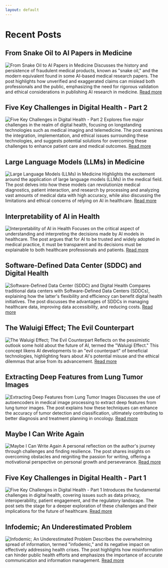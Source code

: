 ```yaml
---
layout: default
---
```


# Recent Posts

## From Snake Oil to AI Papers in Medicine
![From Snake Oil to AI Papers in Medicine](https://files.virgool.io/upload/users/22770/posts/ytzokldowks3/lk16unrerpgf.jpg)
Discusses the history and persistence of fraudulent medical products, known as "snake oil," and the modern equivalent found in some AI-based medical research papers. The post highlights how unverified and exaggerated claims can mislead both professionals and the public, emphasizing the need for rigorous validation and ethical considerations in publishing AI research in medicine.
[Read more](https://virgool.io/@gorjiarman/from-snake-oil-to-ai-papers-in-medicine)


## Five Key Challenges in Digital Health - Part 2
![Five Key Challenges in Digital Health - Part 2](https://files.virgool.io/upload/users/22770/posts/jmh4llk4bq3e/e3vt8ijvxywk.jpg)
Explores five major challenges in the realm of digital health, focusing on longstanding technologies such as medical imaging and telemedicine. The post examines the integration, implementation, and ethical issues surrounding these technologies, and suggests potential solutions for overcoming these challenges to enhance patient care and medical outcomes.
[Read more](https://virgool.io/@gorjiarman/five-key-challenges-in-digital-health-part-2)


## Large Language Models (LLMs) in Medicine
![Large Language Models (LLMs) in Medicine](https://files.virgool.io/upload/users/22770/posts/n1onlsqwdm14/bueapinslgti.jpg)
Highlights the excitement around the application of large language models (LLMs) in the medical field. The post delves into how these models can revolutionize medical diagnostics, patient interaction, and research by processing and analyzing vast amounts of medical data with high accuracy, while also discussing the limitations and ethical concerns of relying on AI in healthcare.
[Read more](https://virgool.io/@gorjiarman/large-language-models-llms-in-medicine)


## Interpretability of AI in Health
![Interpretability of AI in Health](https://files.virgool.io/upload/users/22770/posts/nddcvkiwjjoz/gixh2axwwipm.webp)
Focuses on the critical aspect of understanding and interpreting the decisions made by AI models in healthcare. The post argues that for AI to be trusted and widely adopted in medical practice, it must be transparent and its decisions must be explainable to both healthcare professionals and patients.
[Read more](https://virgool.io/@gorjiarman/interpretability-of-ai-in-health)


## Software-Defined Data Center (SDDC) and Digital Health
![Software-Defined Data Center (SDDC) and Digital Health](https://files.virgool.io/upload/users/22770/posts/uqnqs25ipi2f/kgyx0gmo2cmg.png)
Compares traditional data centers with Software-Defined Data Centers (SDDCs), explaining how the latter's flexibility and efficiency can benefit digital health initiatives. The post discusses the advantages of SDDCs in managing healthcare data, improving data accessibility, and reducing costs.
[Read more](https://virgool.io/@gorjiarman/software-defined-data-center-sddc-and-digital-health)


## The Waluigi Effect; The Evil Counterpart
![The Waluigi Effect; The Evil Counterpart](https://files.virgool.io/upload/users/22770/posts/vzityuebvm1g/brwcishh4kkn.webp)
Reflects on the pessimistic outlook some hold about the future of AI, termed the "Waluigi Effect." This concept likens AI developments to an "evil counterpart" of beneficial technologies, highlighting fears about AI's potential misuse and the ethical dilemmas that arise from its advancement.
[Read more](https://virgool.io/@gorjiarman/the-waluigi-effect-the-evil-counterpart)


## Extracting Deep Features from Lung Tumor Images
![Extracting Deep Features from Lung Tumor Images](https://files.virgool.io/upload/users/22770/posts/yzh7anukvw4w/8fcnpqxskygu.jpg)
Discusses the use of autoencoders in medical image processing to extract deep features from lung tumor images. The post explains how these techniques can enhance the accuracy of tumor detection and classification, ultimately contributing to better diagnosis and treatment planning in oncology.
[Read more](https://virgool.io/@gorjiarman/extracting-deep-features-from-lung-tumor-images)


## Maybe I Can Write Again
![Maybe I Can Write Again](https://files.virgool.io/upload/users/22770/posts/isc4up2z1ef5/55ymvhqyloig.jpg)
A personal reflection on the author's journey through challenges and finding resilience. The post shares insights on overcoming obstacles and reigniting the passion for writing, offering a motivational perspective on personal growth and perseverance.
[Read more](https://virgool.io/@gorjiarman/maybe-i-can-write-again)


## Five Key Challenges in Digital Health - Part 1
![Five Key Challenges in Digital Health - Part 1](https://files.virgool.io/upload/users/22770/posts/btztfghxmv2n/bwdyzorph9ik.jpeg)
Introduces the fundamental challenges in digital health, covering issues such as data privacy, interoperability, patient engagement, and the regulatory landscape. The post sets the stage for a deeper exploration of these challenges and their implications for the future of healthcare.
[Read more](https://virgool.io/@gorjiarman/five-key-challenges-in-digital-health-part-1)


## Infodemic; An Underestimated Problem
![Infodemic; An Underestimated Problem](https://files.virgool.io/upload/users/22770/posts/ar9rcm6ppvc9/zwpb1r3bivcg.jpeg)
Describes the overwhelming spread of information, termed "infodemic," and its negative impact on effectively addressing health crises. The post highlights how misinformation can hinder public health efforts and emphasizes the importance of accurate communication and information management.
[Read more](https://virgool.io/@gorjiarman/infodemic-an-underestimated-problem)